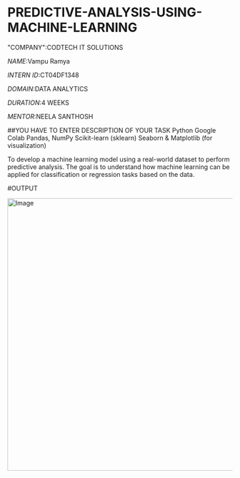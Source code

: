 # PREDICTIVE-ANALYSIS-USING-MACHINE-LEARNING

"COMPANY":CODTECH IT SOLUTIONS

*NAME*:Vampu Ramya

*INTERN ID*:CT04DF1348

*DOMAIN*:DATA ANALYTICS

*DURATION*:4 WEEKS

*MENTOR*:NEELA SANTHOSH

##YOU HAVE TO ENTER DESCRIPTION  OF YOUR TASK Python
Google Colab
Pandas, NumPy
Scikit-learn (sklearn)
Seaborn & Matplotlib (for visualization)

To develop a machine learning model using a real-world dataset to perform predictive analysis. The goal is to understand how machine learning can be applied for classification or regression tasks based on the data.

#OUTPUT

<img width="611" alt="Image" src="https://github.com/user-attachments/assets/486ec320-f86c-4060-ae14-1c8ed64dd2f1" />



